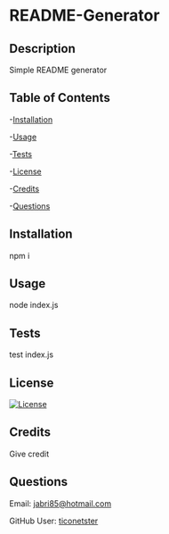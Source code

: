    # README-Generator
  ## Description
  Simple README generator
   ## Table of Contents
  -[Installation](#installation)

  -[Usage](#usage)

  -[Tests](#tests)

  -[License](#license)

  -[Credits](#credits)

  -[Questions](#questions)
   ## Installation
   npm i
   ## Usage
   node index.js
   ## Tests 
   test index.js
   ## License 
   [![License](https://img.shields.io/badge/License-MIT-yellow.svg)](https://opensource.org/licenses/MIT)
   ## Credits 
   Give credit
   ## Questions 
   Email: jabri85@hotmail.com

   GitHub User: [ticonetster](https://github.com/ticonetster)
